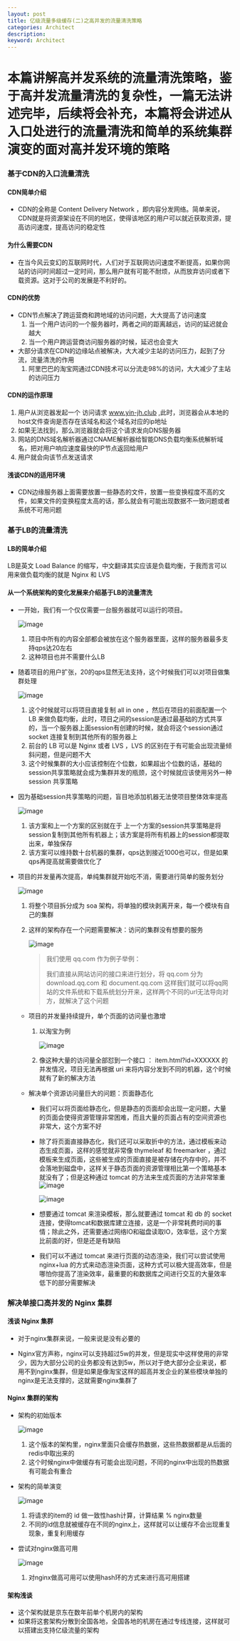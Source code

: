 ```yaml
---
layout: post
title: 亿级流量多级缓存(二)之高并发的流量清洗策略
categories: Architect
description: 
keyword: Architect
---
```


本篇讲解高并发系统的流量清洗策略，鉴于高并发流量清洗的复杂性，一篇无法讲述完毕，后续将会补充，本篇将会讲述从入口处进行的流量清洗和简单的系统集群演变的面对高并发环境的策略
======

### 基于CDN的入口流量清洗

#### CDN简单介绍

- CDN的全称是 Content Delivery Network ，即内容分发网络。简单来说，CDN就是将资源架设在不同的地区，使得该地区的用户可以就近获取资源，提高访问速度，提高访问的稳定性

#### 为什么需要CDN

- 在当今风云变幻的互联网时代，人们对于互联网访问速度不断提高，如果你网站的访问时间超过一定时间，那么用户就有可能不耐烦，从而放弃访问或者下载资源。这对于公司的发展是不利好的。

#### CDN的优势

- CDN节点解决了跨运营商和跨地域的访问问题，大大提高了访问速度
  1. 当一个用户访问的一个服务器时，两者之间的距离越远，访问的延迟就会越大
  2. 当一个用户跨运营商访问服务器的时候，延迟也会变大
- 大部分请求在CDN的边缘站点被解决，大大减少主站的访问压力，起到了分流，流量清洗的作用
  1. 阿里巴巴的淘宝网通过CDN技术可以分流走98%的访问，大大减少了主站的访问压力

#### CDN的运作原理

1. 用户从浏览器发起一个 访问请求 www.yin-jh.club ,此时，浏览器会从本地的host文件查询是否存在该域名和这个域名对应的ip地址
2. 如果无法找到，那么浏览器就会将这个请求发向DNS服务器
3. 网站的DNS域名解析器通过CNAME解析器给智能DNS负载均衡系统解析域名，把对用户响应速度最快的IP节点返回给用户
4. 用户就会向该节点发送请求

#### 浅谈CDN的适用环境

- CDN边缘服务器上面需要放置一些静态的文件，放置一些变换程度不高的文件，如果文件的变换程度太高的话，那么就会有可能出现数据不一致问题或者系统不可用问题

### 基于LB的流量清洗

#### LB的简单介绍

LB是英文 Load Balance 的缩写，中文翻译其实应该是负载均衡，于我而言可以用来做负载均衡的就是 Nginx 和 LVS

#### 从一个系统架构的变化发展来介绍基于LB的流量清洗

- 一开始，我们有一个仅仅需要一台服务器就可以运行的项目。

  ![image](\images\posts\Architect\2021-3-8-亿级流量多级缓存(二)之流量清洗策略-1.jpg)

  1. 项目中所有的内容全部都会被放在这个服务器里面，这样的服务器最多支持qps达20左右
  2. 这种项目也并不需要什么LB

- 随着项目的用户扩张，20的qps显然无法支持，这个时候我们可以对项目做集群处理

  ![image](\images\posts\Architect\2021-3-8-亿级流量多级缓存(二)之流量清洗策略-2.jpg)

  1. 这个时候就可以将项目直接复制 all in one ，然后在项目的前面配置一个 LB 来做负载均衡，此时，项目之间的session是通过最基础的方式共享的，当一个服务器上面session有创建的时候，就会将这个session通过 socket 连接复制到其他所有的服务器上
  2. 前台的 LB 可以是 Nginx 或者 LVS ，LVS 的区别在于有可能会出现流量倾斜问题，但是问题不大
  3. 这个时候集群的大小应该控制在个位数，如果超出个位数的话，基础的session共享策略就会成为集群并发的瓶颈，这个时候就应该使用另外一种 session 共享策略

- 因为基础session共享策略的问题，盲目地添加机器无法使项目整体效率提高

  ![image](\images\posts\Architect\2021-3-8-亿级流量多级缓存(二)之流量清洗策略-3.jpg)

  1. 该方案和上一个方案的区别就在于 上一个方案的session共享策略是将session复制到其他所有机器上；该方案是将所有机器上的session都提取出来，单独保存
  2. 该方案可以维持数十台机器的集群，qps达到接近1000也可以，但是如果qps再提高就需要做优化了

- 项目的并发量再次提高，单纯集群就开始吃不消，需要进行简单的服务划分

  ![image](\images\posts\Architect\2021-3-8-亿级流量多级缓存(二)之流量清洗策略-4.jpg)

  1. 将整个项目拆分成为 soa 架构，将单独的模块剥离开来，每一个模块有自己的集群

  2. 这样的架构存在一个问题需要解决：访问的集群没有想要的服务

     ![image](\images\posts\Architect\2021-3-8-亿级流量多级缓存(二)之流量清洗策略-5.jpg)

     > 我们使用 qq.com 作为例子举例：
     >
     > 我们直接从网站访问的接口来进行划分，将 qq.com 分为 download.qq.com 和 document.qq.com 这样我们就可以将qq网站的文件系统和下载系统划分开来，这样两个不同的url无法导向对方，就解决了这个问题

  - 项目的并发量持续提升，单个页面的访问量也激增

    1. 以淘宝为例

       ![image](\images\posts\Architect\2021-3-8-亿级流量多级缓存(二)之流量清洗策略-6.jpg)

    2. 像这种大量的访问量全部怼到一个接口 ： item.html?id=XXXXXX 的并发情况，项目无法再根据 uri 来将内容分发到不同的机器，这个时候就有了新的解决方法

  - 解决单个资源访问量巨大的问题：页面静态化

    - 我们可以将页面给静态化，但是静态的页面却会出现一定问题，大量的页面会使得资源管理非常困难，而且大量的页面占有的空间资源也非常大，这个方案不好

    - 除了将页面直接静态化，我们还可以采取折中的方法，通过模板来动态生成页面，这样的感觉就非常像 thymeleaf 和 freemarker ，通过模板来生成页面，这些被生成的页面直接是被存储在内存中的，并不会落地到磁盘中，这样关于静态页面的资源管理相比第一个策略基本就没有了；但是这种通过 tomcat 的方法来生成页面的方法非常笨重
      ![image](\images\posts\Architect\2021-3-8-亿级流量多级缓存(二)之流量清洗策略-7.jpg)

      ![image](\images\posts\Architect\2021-3-8-亿级流量多级缓存(二)之流量清洗策略-8.jpg)

    - 想要通过 tomcat 来渲染模板，那么就要通过 tomcat 和 db 的 socket 连接，使得tomcat和数据库建立连接，这是一个非常耗费时间的事情；除此之外，还需要通过网络IO和磁盘读取IO，效率低，这个方案比前面的好，但是还是有缺陷

    - 我们可以不通过 tomcat 来进行页面的动态渲染，我们可以尝试使用 nginx+lua 的方式来动态渲染页面，这种方式可以极大提高效率，但是哪怕你提高了渲染效率，最重要的和数据库之间进行交互的大量效率低下的部分需要解决

### 解决单接口高并发的  Nginx  集群

#### 浅谈 Nginx 集群

- 对于nginx集群来说，一般来说是没有必要的

- Nginx官方声称，nginx可以支持超过5w的并发，但是现实中这样使用的非常少，因为大部分公司的业务都没有达到5w，所以对于绝大部分企业来说，都用不到nginx集群，但是如果是像淘宝这样的超高并发企业的某些模块单独的nginx是无法支撑的，这就需要nginx集群了

#### Nginx 集群的架构

- 架构的初始版本

  ![image](\images\posts\Architect\2021-3-8-亿级流量多级缓存(二)之流量清洗策略-9.jpg)

  1. 这个版本的架构里，nginx里面只会缓存热数据，这些热数据都是从后面的redis中取出来的
  2. 这个时候nginx中做缓存有可能会出现问题，不同的nginx中出现的热数据有可能会有重合
  
- 架构的简单演变

  ![image](\images\posts\Architect\2021-3-8-亿级流量多级缓存(二)之流量清洗策略-10.jpg)

  1. 将请求的item的 id 做一致性hash计算，计算结果 % nginx数量
  2. 不同的id信息就被缓存在不同的nginx上，这样就可以让缓存不会出现重复现象，重复利用缓存

- 尝试对nginx做高可用

  ![image](\images\posts\Architect\2021-3-8-亿级流量多级缓存(二)之流量清洗策略-11.jpg)

  1. 对nginx做高可用可以使用hash环的方式来进行高可用搭建

#### 架构浅谈

- 这个架构就是京东在数年前单个机房内的架构
- 如果将这套架构分散到全国各地，全国各地的机房在通过专线连接，这样就可以搭建出支持亿级流量的架构
